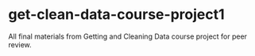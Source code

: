 # get-clean-data-course-project1
All final materials from Getting and Cleaning Data course project for peer review.
